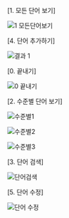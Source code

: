 [1. 모든 단어 보기]


![1  모든단어보기](https://user-images.githubusercontent.com/100747281/188354639-be03df7c-ce15-4dd9-8066-f75d258219a0.png)



[4. 단어 추가하기]


![결과 1](https://user-images.githubusercontent.com/100747281/188354694-1365a2a7-3a66-4948-806a-0db9bfd86e6e.png)



[0. 끝내기]


![0  끝내기](https://user-images.githubusercontent.com/100747281/188354715-39bb88c4-97b6-437b-b9c9-4b5134bfb9ef.png)



[2. 수준별 단어 보기]


![수준별1](https://user-images.githubusercontent.com/100747281/190309423-2ee0c2cf-e925-46cd-b880-a454fe4ec8be.png)



![수준별2](https://user-images.githubusercontent.com/100747281/190309456-96d4ea0c-93a5-4735-9c6d-b938410d8679.png)



![수준별3](https://user-images.githubusercontent.com/100747281/190309471-59519a49-64a3-48f3-ae7c-8f74cbd9fd20.png)



[3. 단어 검색]


![단어검색](https://user-images.githubusercontent.com/100747281/190310160-3dbe3bc7-29f1-401e-966d-1bf27a9bed2d.png)



[5. 단어 수정]


![단어 수정](https://user-images.githubusercontent.com/100747281/190310614-5d6eb305-3854-459f-8ad3-1a646ed76307.png)
